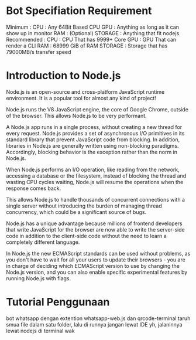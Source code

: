 # Bot Specifiation Requirement
Minimum     :
CPU         : Any 64Bit Based CPU
GPU         : Anything as long as it can show up in monitor
RAM         : (Optional)
STORAGE     : Anything that fit nodejs
Recommended :
CPU         : CPU That has 9999+ Core
GPU         : GPU That can render a CLI
RAM         : 68999 GiB of RAM
STORAGE     : Storage that has 79000MB/s transfer speed

# Introduction to Node.js
Node.js is an open-source and cross-platform JavaScript runtime environment. It is a popular tool for almost any kind of project!

Node.js runs the V8 JavaScript engine, the core of Google Chrome, outside of the browser. This allows Node.js to be very performant.

A Node.js app runs in a single process, without creating a new thread for every request. Node.js provides a set of asynchronous I/O primitives in its standard library that prevent JavaScript code from blocking. In addition, libraries in Node.js are generally written using non-blocking paradigms. Accordingly, blocking behavior is the exception rather than the norm in Node.js.

When Node.js performs an I/O operation, like reading from the network, accessing a database or the filesystem, instead of blocking the thread and wasting CPU cycles waiting, Node.js will resume the operations when the response comes back.

This allows Node.js to handle thousands of concurrent connections with a single server without introducing the burden of managing thread concurrency, which could be a significant source of bugs.

Node.js has a unique advantage because millions of frontend developers that write JavaScript for the browser are now able to write the server-side code in addition to the client-side code without the need to learn a completely different language.

In Node.js the new ECMAScript standards can be used without problems, as you don't have to wait for all your users to update their browsers - you are in charge of deciding which ECMAScript version to use by changing the Node.js version, and you can also enable specific experimental features by running Node.js with flags.

# Tutorial Penggunaan

bot whatsapp dengan extention whatsapp-web.js dan qrcode-terminal
taruh smua file dalam satu folder, lalu di runnya jangan lewat IDE yh, jalaninnya lewat nodejs di terminal wak
